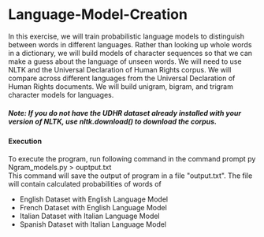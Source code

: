 # Language-Model-Creation
In this exercise, we will train probabilistic language models to distinguish between words in different languages. Rather than looking up whole words in a dictionary, we will build models of character sequences so that we can make a guess about the language of unseen words. We will need to use NLTK and the Universal Declaration of Human Rights corpus. We will compare across different languages from the Universal Declaration of Human Rights documents. We will build unigram, bigram, and trigram character models for languages.
##### Note: If you do not have the UDHR dataset already installed with your version of NLTK, use nltk.download() to download the corpus. 
#### Execution
To execute the program, run following command in the command prompt py Ngram_models.py > ouptput.txt <br>
This command will save the output of program in a file "output.txt". The file will contain calculated probabilities of words of
- English Dataset with English Language Model
- French Dataset with English Language Model
- Italian Dataset with Italian Language Model
- Spanish Dataset with Italian Language Model

